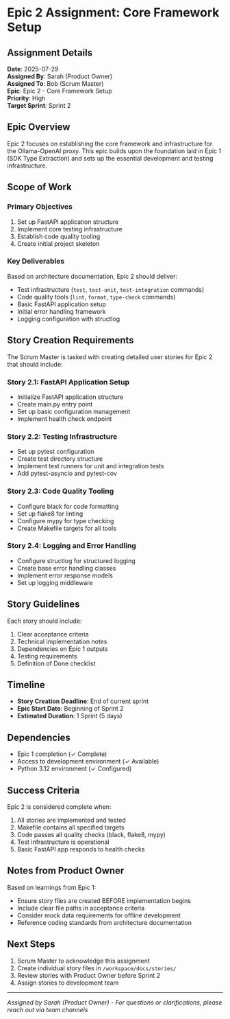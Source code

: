 # Epic 2 Assignment: Core Framework Setup

## Assignment Details

**Date**: 2025-07-29  
**Assigned By**: Sarah (Product Owner)  
**Assigned To**: Bob (Scrum Master)  
**Epic**: Epic 2 - Core Framework Setup  
**Priority**: High  
**Target Sprint**: Sprint 2  

## Epic Overview

Epic 2 focuses on establishing the core framework and infrastructure for the Ollama-OpenAI proxy. This epic builds upon the foundation laid in Epic 1 (SDK Type Extraction) and sets up the essential development and testing infrastructure.

## Scope of Work

### Primary Objectives
1. Set up FastAPI application structure
2. Implement core testing infrastructure
3. Establish code quality tooling
4. Create initial project skeleton

### Key Deliverables
Based on architecture documentation, Epic 2 should deliver:
- Test infrastructure (`test`, `test-unit`, `test-integration` commands)
- Code quality tools (`lint`, `format`, `type-check` commands)
- Basic FastAPI application setup
- Initial error handling framework
- Logging configuration with structlog

## Story Creation Requirements

The Scrum Master is tasked with creating detailed user stories for Epic 2 that should include:

### Story 2.1: FastAPI Application Setup
- Initialize FastAPI application structure
- Create main.py entry point
- Set up basic configuration management
- Implement health check endpoint

### Story 2.2: Testing Infrastructure
- Set up pytest configuration
- Create test directory structure
- Implement test runners for unit and integration tests
- Add pytest-asyncio and pytest-cov

### Story 2.3: Code Quality Tooling
- Configure black for code formatting
- Set up flake8 for linting
- Configure mypy for type checking
- Create Makefile targets for all tools

### Story 2.4: Logging and Error Handling
- Configure structlog for structured logging
- Create base error handling classes
- Implement error response models
- Set up logging middleware

## Story Guidelines

Each story should include:
1. Clear acceptance criteria
2. Technical implementation notes
3. Dependencies on Epic 1 outputs
4. Testing requirements
5. Definition of Done checklist

## Timeline

- **Story Creation Deadline**: End of current sprint
- **Epic Start Date**: Beginning of Sprint 2
- **Estimated Duration**: 1 Sprint (5 days)

## Dependencies

- Epic 1 completion (✓ Complete)
- Access to development environment (✓ Available)
- Python 3.12 environment (✓ Configured)

## Success Criteria

Epic 2 is considered complete when:
1. All stories are implemented and tested
2. Makefile contains all specified targets
3. Code passes all quality checks (black, flake8, mypy)
4. Test infrastructure is operational
5. Basic FastAPI app responds to health checks

## Notes from Product Owner

Based on learnings from Epic 1:
- Ensure story files are created BEFORE implementation begins
- Include clear file paths in acceptance criteria
- Consider mock data requirements for offline development
- Reference coding standards from architecture documentation

## Next Steps

1. Scrum Master to acknowledge this assignment
2. Create individual story files in `/workspace/docs/stories/`
3. Review stories with Product Owner before Sprint 2
4. Assign stories to development team

---

*Assigned by Sarah (Product Owner) - For questions or clarifications, please reach out via team channels*